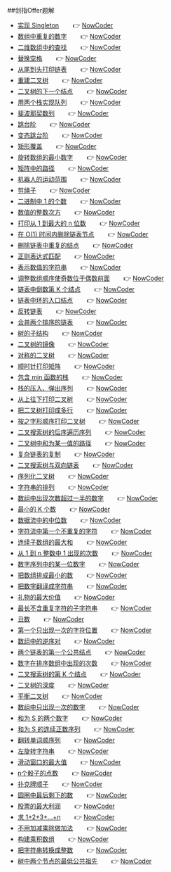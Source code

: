 ﻿
##剑指Offer题解

* [实现 Singleton](https://gyl-coder.top/Java%E8%AE%BE%E8%AE%A1%E6%A8%A1%E5%BC%8F--%E5%8D%95%E4%BE%8B%E6%A8%A1%E5%BC%8F/) &nbsp;&nbsp;&nbsp;&nbsp;&nbsp;&nbsp; :point_right: [NowCoder](https://gyl-coder.top/Java%E8%AE%BE%E8%AE%A1%E6%A8%A1%E5%BC%8F--%E5%8D%95%E4%BE%8B%E6%A8%A1%E5%BC%8F/)
* [数组中重复的数字]() &nbsp;&nbsp;&nbsp;&nbsp;&nbsp;&nbsp; :point_right: [NowCoder](https://www.nowcoder.com/practice/623a5ac0ea5b4e5f95552655361ae0a8?tpId=13&tqId=11203&tPage=1&rp=1&ru=/ta/coding-interviews&qru=/ta/coding-interviews/question-ranking)
* [二维数组中的查找](https://gyl-coder.top/ArrayLookup/) &nbsp;&nbsp;&nbsp;&nbsp;&nbsp;&nbsp; :point_right: [NowCoder](https://www.nowcoder.com/practice/abc3fe2ce8e146608e868a70efebf62e?tpId=13&tqId=11154&tPage=1&rp=1&ru=/ta/coding-interviews&qru=/ta/coding-interviews/question-ranking)
* [替换空格](https://gyl-coder.top/ReplaceSpace/) &nbsp;&nbsp;&nbsp;&nbsp;&nbsp;&nbsp; :point_right: [NowCoder](https://www.nowcoder.com/practice/4060ac7e3e404ad1a894ef3e17650423?tpId=13&tqId=11155&tPage=1&rp=1&ru=/ta/coding-interviews&qru=/ta/coding-interviews/question-ranking)
* [从尾到头打印链表](https://gyl-coder.top/PrintNodeTailsToTheHead/) &nbsp;&nbsp;&nbsp;&nbsp;&nbsp;&nbsp; :point_right: [NowCoder](https://www.nowcoder.com/practice/d0267f7f55b3412ba93bd35cfa8e8035?tpId=13&tqId=11156&tPage=1&rp=1&ru=/ta/coding-interviews&qru=/ta/coding-interviews/question-ranking)
* [重建二叉树]() &nbsp;&nbsp;&nbsp;&nbsp;&nbsp;&nbsp; :point_right: [NowCoder](https://www.nowcoder.com/practice/8a19cbe657394eeaac2f6ea9b0f6fcf6?tpId=13&tqId=11157&tPage=1&rp=1&ru=/ta/coding-interviews&qru=/ta/coding-interviews/question-ranking)
* [二叉树的下一个结点]() &nbsp;&nbsp;&nbsp;&nbsp;&nbsp;&nbsp; :point_right: [NowCoder](https://www.nowcoder.com/practice/9023a0c988684a53960365b889ceaf5e?tpId=13&tqId=11210&tPage=1&rp=1&ru=/ta/coding-interviews&qru=/ta/coding-interviews/question-ranking)
* [用两个栈实现队列](https://gyl-coder.top/ImplementingAQueueWithTwoStacks/) &nbsp;&nbsp;&nbsp;&nbsp;&nbsp;&nbsp; :point_right: [NowCoder](https://www.nowcoder.com/practice/54275ddae22f475981afa2244dd448c6?tpId=13&tqId=11158&tPage=1&rp=1&ru=/ta/coding-interviews&qru=/ta/coding-interviews/question-ranking)
* [斐波那契数列](https://gyl-coder.top/%E5%89%91%E6%8C%87Offer-%E6%96%90%E6%B3%A2%E7%BA%B3%E5%A5%91%E6%95%B0%E5%88%97/) &nbsp;&nbsp;&nbsp;&nbsp;&nbsp;&nbsp; :point_right: [NowCoder](https://www.nowcoder.com/practice/c6c7742f5ba7442aada113136ddea0c3?tpId=13&tqId=11160&tPage=1&rp=1&ru=/ta/coding-interviews&qru=/ta/coding-interviews/question-ranking)
* [跳台阶](https://gyl-coder.top/%E5%89%91%E6%8C%87Offer-%E5%8F%98%E6%80%81-%E8%B7%B3%E5%8F%B0%E9%98%B6/) &nbsp;&nbsp;&nbsp;&nbsp;&nbsp;&nbsp; :point_right: [NowCoder](https://www.nowcoder.com/practice/8c82a5b80378478f9484d87d1c5f12a4?tpId=13&tqId=11161&tPage=1&rp=1&ru=/ta/coding-interviews&qru=/ta/coding-interviews/question-ranking)
* [变态跳台阶](https://gyl-coder.top/%E5%89%91%E6%8C%87Offer-%E5%8F%98%E6%80%81-%E8%B7%B3%E5%8F%B0%E9%98%B6/) &nbsp;&nbsp;&nbsp;&nbsp;&nbsp;&nbsp; :point_right: [NowCoder](https://www.nowcoder.com/practice/22243d016f6b47f2a6928b4313c85387?tpId=13&tqId=11162&tPage=1&rp=1&ru=/ta/coding-interviews&qru=/ta/coding-interviews/question-ranking)
* [矩形覆盖](https://gyl-coder.top/%E5%89%91%E6%8C%87Offer-%E7%9F%A9%E5%BD%A2%E8%A6%86%E7%9B%96/) &nbsp;&nbsp;&nbsp;&nbsp;&nbsp;&nbsp; :point_right: [NowCoder](https://www.nowcoder.com/practice/72a5a919508a4251859fb2cfb987a0e6?tpId=13&tqId=11163&tPage=1&rp=1&ru=/ta/coding-interviews&qru=/ta/coding-interviews/question-ranking)
* [旋转数组的最小数字](https://gyl-coder.top/%E5%89%91%E6%8C%87Offer%EF%BC%9A%E6%97%8B%E8%BD%AC%E6%95%B0%E7%BB%84%E7%9A%84%E6%9C%80%E5%B0%8F%E6%95%B0%E5%AD%97/) &nbsp;&nbsp;&nbsp;&nbsp;&nbsp;&nbsp; :point_right: [NowCoder](https://www.nowcoder.com/practice/9f3231a991af4f55b95579b44b7a01ba?tpId=13&tqId=11159&tPage=1&rp=1&ru=/ta/coding-interviews&qru=/ta/coding-interviews/question-ranking)
* [矩阵中的路径](https://gyl-coder.top/%E5%89%91%E6%8C%87Offer%EF%BC%9A%E7%9F%A9%E9%98%B5%E4%B8%AD%E7%9A%84%E8%B7%AF%E5%BE%84/) &nbsp;&nbsp;&nbsp;&nbsp;&nbsp;&nbsp; :point_right: [NowCoder](https://www.nowcoder.com/practice/c61c6999eecb4b8f88a98f66b273a3cc?tpId=13&tqId=11218&tPage=1&rp=1&ru=/ta/coding-interviews&qru=/ta/coding-interviews/question-ranking)
* [机器人的运动范围](https://gyl-coder.top/%E5%89%91%E6%8C%87Offer%EF%BC%9A%EF%BC%9A%E6%9C%BA%E5%99%A8%E4%BA%BA%E7%9A%84%E8%BF%90%E5%8A%A8%E8%8C%83%E5%9B%B4/) &nbsp;&nbsp;&nbsp;&nbsp;&nbsp;&nbsp; :point_right: [NowCoder](https://www.nowcoder.com/practice/6e5207314b5241fb83f2329e89fdecc8?tpId=13&tqId=11219&tPage=1&rp=1&ru=/ta/coding-interviews&qru=/ta/coding-interviews/question-ranking)
* [剪绳子]() &nbsp;&nbsp;&nbsp;&nbsp;&nbsp;&nbsp; :point_right: [NowCoder](https://leetcode.com/problems/integer-break/description/)
* [二进制中 1 的个数](https://gyl-coder.top/TheNumberOf1InTheBinary/) &nbsp;&nbsp;&nbsp;&nbsp;&nbsp;&nbsp; :point_right: [NowCoder](https://www.nowcoder.com/practice/8ee967e43c2c4ec193b040ea7fbb10b8?tpId=13&tqId=11164&tPage=1&rp=1&ru=/ta/coding-interviews&qru=/ta/coding-interviews/question-ranking)
* [数值的整数次方](https://gyl-coder.top/IntegerSquare/) &nbsp;&nbsp;&nbsp;&nbsp;&nbsp;&nbsp; :point_right: [NowCoder](https://www.nowcoder.com/practice/1a834e5e3e1a4b7ba251417554e07c00?tpId=13&tqId=11165&tPage=1&rp=1&ru=/ta/coding-interviews&qru=/ta/coding-interviews/question-ranking)
* [打印从 1 到最大的 n 位数]() &nbsp;&nbsp;&nbsp;&nbsp;&nbsp;&nbsp; :point_right: [NowCoder]()
* [在 O(1) 时间内删除链表节点]() &nbsp;&nbsp;&nbsp;&nbsp;&nbsp;&nbsp; :point_right: [NowCoder]()
* [删除链表中重复的结点](https://gyl-coder.top/DeleteRepeatedNodeInList/) &nbsp;&nbsp;&nbsp;&nbsp;&nbsp;&nbsp; :point_right: [NowCoder](https://www.nowcoder.com/practice/fc533c45b73a41b0b44ccba763f866ef?tpId=13&tqId=11209&tPage=1&rp=1&ru=/ta/coding-interviews&qru=/ta/coding-interviews/question-ranking)
* [正则表达式匹配]() &nbsp;&nbsp;&nbsp;&nbsp;&nbsp;&nbsp; :point_right: [NowCoder](https://www.nowcoder.com/practice/45327ae22b7b413ea21df13ee7d6429c?tpId=13&tqId=11205&tPage=1&rp=1&ru=/ta/coding-interviews&qru=/ta/coding-interviews/question-ranking)
* [表示数值的字符串]() &nbsp;&nbsp;&nbsp;&nbsp;&nbsp;&nbsp; :point_right: [NowCoder](https://www.nowcoder.com/practice/6f8c901d091949a5837e24bb82a731f2?tpId=13&tqId=11206&tPage=1&rp=1&ru=/ta/coding-interviews&qru=/ta/coding-interviews/question-ranking)
* [调整数组顺序使奇数位于偶数前面](https://gyl-coder.top/MakeTheOddNumberInFrontOfTheEvenNumber/) &nbsp;&nbsp;&nbsp;&nbsp;&nbsp;&nbsp; :point_right: [NowCoder](https://www.nowcoder.com/practice/beb5aa231adc45b2a5dcc5b62c93f593?tpId=13&tqId=11166&tPage=1&rp=1&ru=/ta/coding-interviews&qru=/ta/coding-interviews/question-ranking)
* [链表中倒数第 K 个结点](https://gyl-coder.top/KthNodeFromEnd/) &nbsp;&nbsp;&nbsp;&nbsp;&nbsp;&nbsp; :point_right: [NowCoder](https://www.nowcoder.com/practice/529d3ae5a407492994ad2a246518148a?tpId=13&tqId=11167&tPage=1&rp=1&ru=/ta/coding-interviews&qru=/ta/coding-interviews/question-ranking)
* [链表中环的入口结点]() &nbsp;&nbsp;&nbsp;&nbsp;&nbsp;&nbsp; :point_right: [NowCoder](https://www.nowcoder.com/practice/253d2c59ec3e4bc68da16833f79a38e4?tpId=13&tqId=11208&tPage=1&rp=1&ru=/ta/coding-interviews&qru=/ta/coding-interviews/question-ranking)
* [反转链表](https://gyl-coder.top/ReverseList/) &nbsp;&nbsp;&nbsp;&nbsp;&nbsp;&nbsp; :point_right: [NowCoder](https://www.nowcoder.com/practice/75e878df47f24fdc9dc3e400ec6058ca?tpId=13&tqId=11168&tPage=1&rp=1&ru=/ta/coding-interviews&qru=/ta/coding-interviews/question-ranking)
* [合并两个排序的链表](https://gyl-coder.top/MergeSortedLists/) &nbsp;&nbsp;&nbsp;&nbsp;&nbsp;&nbsp; :point_right: [NowCoder](https://www.nowcoder.com/practice/d8b6b4358f774294a89de2a6ac4d9337?tpId=13&tqId=11169&tPage=1&rp=1&ru=/ta/coding-interviews&qru=/ta/coding-interviews/question-ranking)
* [树的子结构](https://gyl-coder.top/TheSubstructureOfATree/) &nbsp;&nbsp;&nbsp;&nbsp;&nbsp;&nbsp; :point_right: [NowCoder](https://www.nowcoder.com/practice/6e196c44c7004d15b1610b9afca8bd88?tpId=13&tqId=11170&tPage=1&rp=1&ru=/ta/coding-interviews&qru=/ta/coding-interviews/question-ranking)
* [二叉树的镜像](https://gyl-coder.top/TheMirrorOfTheTwoForkedTree/) &nbsp;&nbsp;&nbsp;&nbsp;&nbsp;&nbsp; :point_right: [NowCoder](https://www.nowcoder.com/practice/564f4c26aa584921bc75623e48ca3011?tpId=13&tqId=11171&tPage=1&rp=1&ru=/ta/coding-interviews&qru=/ta/coding-interviews/question-ranking)
* [对称的二叉树]() &nbsp;&nbsp;&nbsp;&nbsp;&nbsp;&nbsp; :point_right: [NowCoder](https://www.nowcoder.com/practice/ff05d44dfdb04e1d83bdbdab320efbcb?tpId=13&tqId=11211&tPage=1&rp=1&ru=/ta/coding-interviews&qru=/ta/coding-interviews/question-ranking)
* [顺时针打印矩阵](https://gyl-coder.top/ClockwisePrintMatrix/) &nbsp;&nbsp;&nbsp;&nbsp;&nbsp;&nbsp; :point_right: [NowCoder](https://www.nowcoder.com/practice/9b4c81a02cd34f76be2659fa0d54342a?tpId=13&tqId=11172&tPage=1&rp=1&ru=/ta/coding-interviews&qru=/ta/coding-interviews/question-ranking)
* [包含 min 函数的栈](https://gyl-coder.top/StackContainingMin/) &nbsp;&nbsp;&nbsp;&nbsp;&nbsp;&nbsp; :point_right: [NowCoder](https://www.nowcoder.com/practice/4c776177d2c04c2494f2555c9fcc1e49?tpId=13&tqId=11173&tPage=1&rp=1&ru=/ta/coding-interviews&qru=/ta/coding-interviews/question-ranking)
* [栈的压入、弹出序列](https://gyl-coder.top/PressureEntrySequenceOfStack/) &nbsp;&nbsp;&nbsp;&nbsp;&nbsp;&nbsp; :point_right: [NowCoder](https://www.nowcoder.com/practice/d77d11405cc7470d82554cb392585106?tpId=13&tqId=11174&tPage=1&rp=1&ru=/ta/coding-interviews&qru=/ta/coding-interviews/question-ranking)
* [从上往下打印二叉树](https://gyl-coder.top/PrintTwoForkedTreesFromTopToBottom/) &nbsp;&nbsp;&nbsp;&nbsp;&nbsp;&nbsp; :point_right: [NowCoder](https://www.nowcoder.com/practice/7fe2212963db4790b57431d9ed259701?tpId=13&tqId=11175&tPage=1&rp=1&ru=/ta/coding-interviews&qru=/ta/coding-interviews/question-ranking)
* [把二叉树打印成多行]() &nbsp;&nbsp;&nbsp;&nbsp;&nbsp;&nbsp; :point_right: [NowCoder](https://www.nowcoder.com/practice/445c44d982d04483b04a54f298796288?tpId=13&tqId=11213&tPage=1&rp=1&ru=/ta/coding-interviews&qru=/ta/coding-interviews/question-ranking)
* [按之字形顺序打印二叉树]() &nbsp;&nbsp;&nbsp;&nbsp;&nbsp;&nbsp; :point_right: [NowCoder](https://www.nowcoder.com/practice/91b69814117f4e8097390d107d2efbe0?tpId=13&tqId=11212&tPage=1&rp=1&ru=/ta/coding-interviews&qru=/ta/coding-interviews/question-ranking)
* [二叉搜索树的后序遍历序列](https://gyl-coder.top/ThePostOrderTraversalOfTwoForkedSearchTrees/) &nbsp;&nbsp;&nbsp;&nbsp;&nbsp;&nbsp; :point_right: [NowCoder](https://www.nowcoder.com/practice/a861533d45854474ac791d90e447bafd?tpId=13&tqId=11176&tPage=1&rp=1&ru=/ta/coding-interviews&qru=/ta/coding-interviews/question-ranking)
* [二叉树中和为某一值的路径](https://gyl-coder.top/ThePathOfAProductAsAValue/) &nbsp;&nbsp;&nbsp;&nbsp;&nbsp;&nbsp; :point_right: [NowCoder](https://www.nowcoder.com/practice/b736e784e3e34731af99065031301bca?tpId=13&tqId=11177&tPage=1&rp=1&ru=/ta/coding-interviews&qru=/ta/coding-interviews/question-ranking)
* [复杂链表的复制](https://gyl-coder.top/DuplicationOfComplexChainTables/) &nbsp;&nbsp;&nbsp;&nbsp;&nbsp;&nbsp; :point_right: [NowCoder](https://www.nowcoder.com/practice/f836b2c43afc4b35ad6adc41ec941dba?tpId=13&tqId=11178&tPage=1&rp=1&ru=/ta/coding-interviews&qru=/ta/coding-interviews/question-ranking)
* [二叉搜索树与双向链表]() &nbsp;&nbsp;&nbsp;&nbsp;&nbsp;&nbsp; :point_right: [NowCoder](https://www.nowcoder.com/practice/947f6eb80d944a84850b0538bf0ec3a5?tpId=13&tqId=11179&tPage=1&rp=1&ru=/ta/coding-interviews&qru=/ta/coding-interviews/question-ranking)
* [序列化二叉树]() &nbsp;&nbsp;&nbsp;&nbsp;&nbsp;&nbsp; :point_right: [NowCoder](https://www.nowcoder.com/practice/cf7e25aa97c04cc1a68c8f040e71fb84?tpId=13&tqId=11214&tPage=1&rp=1&ru=/ta/coding-interviews&qru=/ta/coding-interviews/question-ranking)
* [字符串的排列](https://gyl-coder.top/%E5%89%91%E6%8C%87Offer%EF%BC%9A%E5%AD%97%E7%AC%A6%E4%B8%B2%E7%9A%84%E6%8E%92%E5%88%97/) &nbsp;&nbsp;&nbsp;&nbsp;&nbsp;&nbsp; :point_right: [NowCoder](https://www.nowcoder.com/practice/fe6b651b66ae47d7acce78ffdd9a96c7?tpId=13&tqId=11180&tPage=1&rp=1&ru=/ta/coding-interviews&qru=/ta/coding-interviews/question-ranking)
* [数组中出现次数超过一半的数字](https://gyl-coder.top/TheNumAppearMoreThanHalf/) &nbsp;&nbsp;&nbsp;&nbsp;&nbsp;&nbsp; :point_right: [NowCoder](https://www.nowcoder.com/practice/e8a1b01a2df14cb2b228b30ee6a92163?tpId=13&tqId=11181&tPage=1&rp=1&ru=/ta/coding-interviews&qru=/ta/coding-interviews/question-ranking)
* [最小的 K 个数]() &nbsp;&nbsp;&nbsp;&nbsp;&nbsp;&nbsp; :point_right: [NowCoder](https://www.nowcoder.com/practice/6a296eb82cf844ca8539b57c23e6e9bf?tpId=13&tqId=11182&tPage=1&rp=1&ru=/ta/coding-interviews&qru=/ta/coding-interviews/question-ranking)
* [数据流中的中位数]() &nbsp;&nbsp;&nbsp;&nbsp;&nbsp;&nbsp; :point_right: [NowCoder](https://www.nowcoder.com/practice/9be0172896bd43948f8a32fb954e1be1?tpId=13&tqId=11216&tPage=1&rp=1&ru=/ta/coding-interviews&qru=/ta/coding-interviews/question-ranking)
* [字符流中第一个不重复的字符]() &nbsp;&nbsp;&nbsp;&nbsp;&nbsp;&nbsp; :point_right: [NowCoder](https://www.nowcoder.com/practice/00de97733b8e4f97a3fb5c680ee10720?tpId=13&tqId=11207&tPage=1&rp=1&ru=/ta/coding-interviews&qru=/ta/coding-interviews/question-ranking)
* [连续子数组的最大和](https://gyl-coder.top/TheMaximumSumOfTheContinuousSubarray/) &nbsp;&nbsp;&nbsp;&nbsp;&nbsp;&nbsp; :point_right: [NowCoder](https://www.nowcoder.com/practice/459bd355da1549fa8a49e350bf3df484?tpId=13&tqId=11183&tPage=1&rp=1&ru=/ta/coding-interviews&qru=/ta/coding-interviews/question-ranking)
* [从 1 到 n 整数中 1 出现的次数]() &nbsp;&nbsp;&nbsp;&nbsp;&nbsp;&nbsp; :point_right: [NowCoder](https://www.nowcoder.com/practice/bd7f978302044eee894445e244c7eee6?tpId=13&tqId=11184&tPage=1&rp=1&ru=/ta/coding-interviews&qru=/ta/coding-interviews/question-ranking)
* [数字序列中的某一位数字]() &nbsp;&nbsp;&nbsp;&nbsp;&nbsp;&nbsp; :point_right: [NowCoder]()
* [把数组排成最小的数]() &nbsp;&nbsp;&nbsp;&nbsp;&nbsp;&nbsp; :point_right: [NowCoder](https://www.nowcoder.com/practice/8fecd3f8ba334add803bf2a06af1b993?tpId=13&tqId=11185&tPage=1&rp=1&ru=/ta/coding-interviews&qru=/ta/coding-interviews/question-ranking)
* [把数字翻译成字符串]() &nbsp;&nbsp;&nbsp;&nbsp;&nbsp;&nbsp; :point_right: [NowCoder](https://leetcode.com/problems/decode-ways/description/)
* [礼物的最大价值]() &nbsp;&nbsp;&nbsp;&nbsp;&nbsp;&nbsp; :point_right: [NowCoder](https://www.nowcoder.com/questionTerminal/72a99e28381a407991f2c96d8cb238ab)
* [最长不含重复字符的子字符串]() &nbsp;&nbsp;&nbsp;&nbsp;&nbsp;&nbsp; :point_right: [NowCoder]()
* [丑数]() &nbsp;&nbsp;&nbsp;&nbsp;&nbsp;&nbsp; :point_right: [NowCoder](https://www.nowcoder.com/practice/6aa9e04fc3794f68acf8778237ba065b?tpId=13&tqId=11186&tPage=1&rp=1&ru=/ta/coding-interviews&qru=/ta/coding-interviews/question-ranking)
* [第一个只出现一次的字符位置](https://gyl-coder.top/Thefirstcharacterpositiononlyonce/) &nbsp;&nbsp;&nbsp;&nbsp;&nbsp;&nbsp; :point_right: [NowCoder](https://www.nowcoder.com/practice/1c82e8cf713b4bbeb2a5b31cf5b0417c?tpId=13&tqId=11187&tPage=1&rp=1&ru=/ta/coding-interviews&qru=/ta/coding-interviews/question-ranking)
* [数组中的逆序对](https://gyl-coder.top/Arrayinversesequencepair/) &nbsp;&nbsp;&nbsp;&nbsp;&nbsp;&nbsp; :point_right: [NowCoder](https://www.nowcoder.com/practice/96bd6684e04a44eb80e6a68efc0ec6c5?tpId=13&tqId=11188&tPage=1&rp=1&ru=/ta/coding-interviews&qru=/ta/coding-interviews/question-ranking)
* [两个链表的第一个公共结点](https://gyl-coder.top/Thefirstcommonnodeoftwolinkedlists/) &nbsp;&nbsp;&nbsp;&nbsp;&nbsp;&nbsp; :point_right: [NowCoder](https://www.nowcoder.com/practice/6ab1d9a29e88450685099d45c9e31e46?tpId=13&tqId=11189&tPage=1&rp=1&ru=/ta/coding-interviews&qru=/ta/coding-interviews/question-ranking)
* [数字在排序数组中出现的次数](https://gyl-coder.top/Thenumberofnumbersappearinginthesortedarray/) &nbsp;&nbsp;&nbsp;&nbsp;&nbsp;&nbsp; :point_right: [NowCoder](https://www.nowcoder.com/practice/70610bf967994b22bb1c26f9ae901fa2?tpId=13&tqId=11190&tPage=1&rp=1&ru=/ta/coding-interviews&qru=/ta/coding-interviews/question-ranking)
* [二叉搜索树的第 K 个结点]() &nbsp;&nbsp;&nbsp;&nbsp;&nbsp;&nbsp; :point_right: [NowCoder](https://www.nowcoder.com/practice/ef068f602dde4d28aab2b210e859150a?tpId=13&tqId=11215&tPage=1&rp=1&ru=/ta/coding-interviews&qru=/ta/coding-interviews/question-ranking)
* [二叉树的深度](https://gyl-coder.top/Depthoftwoforkedtrees/) &nbsp;&nbsp;&nbsp;&nbsp;&nbsp;&nbsp; :point_right: [NowCoder](https://www.nowcoder.com/practice/435fb86331474282a3499955f0a41e8b?tpId=13&tqId=11191&tPage=1&rp=1&ru=/ta/coding-interviews&qru=/ta/coding-interviews/question-ranking)
* [平衡二叉树](https://gyl-coder.top/balancedbinarytree/) &nbsp;&nbsp;&nbsp;&nbsp;&nbsp;&nbsp; :point_right: [NowCoder](https://www.nowcoder.com/practice/8b3b95850edb4115918ecebdf1b4d222?tpId=13&tqId=11192&tPage=1&rp=1&ru=/ta/coding-interviews&qru=/ta/coding-interviews/question-ranking)
* [数组中只出现一次的数字](https://gyl-coder.top/Anumberthatappearsonlyonceinanarray/) &nbsp;&nbsp;&nbsp;&nbsp;&nbsp;&nbsp; :point_right: [NowCoder](https://www.nowcoder.com/practice/e02fdb54d7524710a7d664d082bb7811?tpId=13&tqId=11193&tPage=1&rp=1&ru=/ta/coding-interviews&qru=/ta/coding-interviews/question-ranking)
* [和为 S 的两个数字]() &nbsp;&nbsp;&nbsp;&nbsp;&nbsp;&nbsp; :point_right: [NowCoder](https://www.nowcoder.com/practice/390da4f7a00f44bea7c2f3d19491311b?tpId=13&tqId=11195&tPage=1&rp=1&ru=/ta/coding-interviews&qru=/ta/coding-interviews/question-ranking)
* [和为 S 的连续正数序列]() &nbsp;&nbsp;&nbsp;&nbsp;&nbsp;&nbsp; :point_right: [NowCoder](https://www.nowcoder.com/practice/c451a3fd84b64cb19485dad758a55ebe?tpId=13&tqId=11194&tPage=1&rp=1&ru=/ta/coding-interviews&qru=/ta/coding-interviews/question-ranking)
* [翻转单词顺序列]() &nbsp;&nbsp;&nbsp;&nbsp;&nbsp;&nbsp; :point_right: [NowCoder](https://www.nowcoder.com/practice/3194a4f4cf814f63919d0790578d51f3?tpId=13&tqId=11197&tPage=1&rp=1&ru=/ta/coding-interviews&qru=/ta/coding-interviews/question-ranking)
* [左旋转字符串]() &nbsp;&nbsp;&nbsp;&nbsp;&nbsp;&nbsp; :point_right: [NowCoder](https://www.nowcoder.com/practice/12d959b108cb42b1ab72cef4d36af5ec?tpId=13&tqId=11196&tPage=1&rp=1&ru=/ta/coding-interviews&qru=/ta/coding-interviews/question-ranking)
* [滑动窗口的最大值]() &nbsp;&nbsp;&nbsp;&nbsp;&nbsp;&nbsp; :point_right: [NowCoder](https://www.nowcoder.com/practice/1624bc35a45c42c0bc17d17fa0cba788?tpId=13&tqId=11217&tPage=1&rp=1&ru=/ta/coding-interviews&qru=/ta/coding-interviews/question-ranking)
* [n个骰子的点数]() &nbsp;&nbsp;&nbsp;&nbsp;&nbsp;&nbsp; :point_right: [NowCoder](https://www.lintcode.com/problem/dices-sum/description)
* [扑克牌顺子]() &nbsp;&nbsp;&nbsp;&nbsp;&nbsp;&nbsp; :point_right: [NowCoder](https://www.nowcoder.com/practice/762836f4d43d43ca9deb273b3de8e1f4?tpId=13&tqId=11198&tPage=1&rp=1&ru=/ta/coding-interviews&qru=/ta/coding-interviews/question-ranking)
* [圆圈中最后剩下的数]() &nbsp;&nbsp;&nbsp;&nbsp;&nbsp;&nbsp; :point_right: [NowCoder](https://www.nowcoder.com/practice/f78a359491e64a50bce2d89cff857eb6?tpId=13&tqId=11199&tPage=1&rp=1&ru=/ta/coding-interviews&qru=/ta/coding-interviews/question-ranking)
* [股票的最大利润]() &nbsp;&nbsp;&nbsp;&nbsp;&nbsp;&nbsp; :point_right: [NowCoder](https://leetcode.com/problems/best-time-to-buy-and-sell-stock/description/)
* [求 1+2+3+...+n]() &nbsp;&nbsp;&nbsp;&nbsp;&nbsp;&nbsp; :point_right: [NowCoder](https://www.nowcoder.com/practice/7a0da8fc483247ff8800059e12d7caf1?tpId=13&tqId=11200&tPage=1&rp=1&ru=/ta/coding-interviews&qru=/ta/coding-interviews/question-ranking)
* [不用加减乘除做加法]() &nbsp;&nbsp;&nbsp;&nbsp;&nbsp;&nbsp; :point_right: [NowCoder](https://www.nowcoder.com/practice/59ac416b4b944300b617d4f7f111b215?tpId=13&tqId=11201&tPage=1&rp=1&ru=/ta/coding-interviews&qru=/ta/coding-interviews/question-ranking)
* [构建乘积数组]() &nbsp;&nbsp;&nbsp;&nbsp;&nbsp;&nbsp; :point_right: [NowCoder](https://www.nowcoder.com/practice/94a4d381a68b47b7a8bed86f2975db46?tpId=13&tqId=11204&tPage=1&rp=1&ru=/ta/coding-interviews&qru=/ta/coding-interviews/question-ranking)
* [把字符串转换成整数]() &nbsp;&nbsp;&nbsp;&nbsp;&nbsp;&nbsp; :point_right: [NowCoder](https://www.nowcoder.com/practice/1277c681251b4372bdef344468e4f26e?tpId=13&tqId=11202&tPage=1&rp=1&ru=/ta/coding-interviews&qru=/ta/coding-interviews/question-ranking)
* [树中两个节点的最低公共祖先]() &nbsp;&nbsp;&nbsp;&nbsp;&nbsp;&nbsp; :point_right: [NowCoder](https://leetcode.com/problems/lowest-common-ancestor-of-a-binary-search-tree/description/)